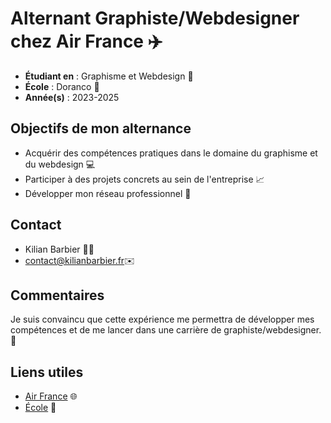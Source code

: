 # Alternant Graphiste/Webdesigner chez Air France ✈️

* **Étudiant en** : Graphisme et Webdesign 🎨<br>
* **École** : Doranco 🏫<br>
* **Année(s)** : 2023-2025<br>

## Objectifs de mon alternance

* Acquérir des compétences pratiques dans le domaine du graphisme et du webdesign 💻
* Participer à des projets concrets au sein de l'entreprise 📈
* Développer mon réseau professionnel 🤝

## Contact

* Kilian Barbier 👨‍💻
* contact@kilianbarbier.fr✉️

## Commentaires

Je suis convaincu que cette expérience me permettra de développer mes compétences et de me lancer dans une carrière de graphiste/webdesigner. 🚀

## Liens utiles

* [Air France](https://www.airfrance.fr) 🌐
* [École](https://www.doranco.fr) 🏫
